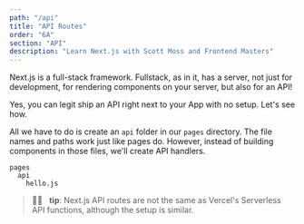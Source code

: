 ```yaml
---
path: "/api"
title: "API Routes"
order: "6A"
section: "API"
description: "Learn Next.js with Scott Moss and Frontend Masters"
---
```


Next.js is a full-stack framework. Fullstack, as in it, has a server, not just for development, for rendering components on your server, but also for an API! 

Yes, you can legit ship an API right next to your App with no setup. Let's see how.


All we have to do is create an `api` folder in our `pages` directory. The file names and paths work just like pages do. However, instead of building components in those files, we'll create API handlers.

```text
pages
  api
    hello.js
```

> 👍🏾 &nbsp;&nbsp;**tip**: Next.js API routes are not the same as Vercel's Serverless API functions, although the setup is similar.
